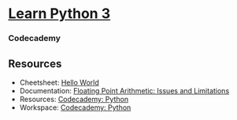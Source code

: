 # [Learn Python 3](https://www.codecademy.com/learn/learn-python-3)
### Codecademy

## Resources
* Cheetsheet: [Hello World](https://www.codecademy.com/learn/learn-python-3/modules/learn-python3-hello-world/cheatsheet)
* Documentation: [Floating Point Arithmetic: Issues and Limitations](https://docs.python.org/3/tutorial/floatingpoint.html)
* Resources: [Codecademy: Python](https://www.codecademy.com/resources/docs/python)
* Workspace: [Codecademy: Python](https://www.codecademy.com/workspaces/new)
